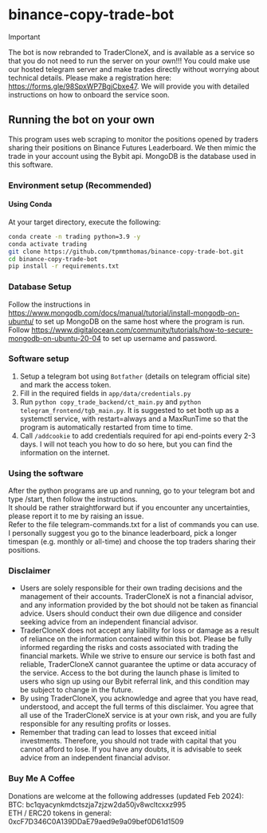 # binance-copy-trade-bot  

> [!IMPORTANT]  
> The bot is now rebranded to TraderCloneX, and is available as a service so that you do not need to run the server on your own!!! You could make use our hosted telegram server and make trades directly without worrying about technical details. Please make a registration here: <https://forms.gle/98SpxWP7BgjCbxe47>. We will provide you with detailed instructions on how to onboard the service soon.

## Running the bot on your own

This program uses web scraping to monitor the positions opened by traders sharing their positions on Binance Futures Leaderboard. We then mimic the trade in your account using the Bybit api. MongoDB is the database used in this software.

### Environment setup (Recommended)

#### Using Conda

At your target directory, execute the following:

```bash
conda create -n trading python=3.9 -y
conda activate trading
git clone https://github.com/tpmmthomas/binance-copy-trade-bot.git
cd binance-copy-trade-bot
pip install -r requirements.txt
```

### Database Setup

Follow the instructions in https://www.mongodb.com/docs/manual/tutorial/install-mongodb-on-ubuntu/ to set up MongoDB on the same host where the program is run.  
Follow https://www.digitalocean.com/community/tutorials/how-to-secure-mongodb-on-ubuntu-20-04 to set up username and password.  

### Software setup 

1. Setup a telegram bot using `Botfather` (details on telegram official site) and mark the access token.
2. Fill in the required fields in  `app/data/credentials.py`
3. Run `python copy_trade_backend/ct_main.py` and `python telegram_frontend/tgb_main.py`. It is suggested to set both up as a systemctl service, with restart=always and a MaxRunTime so that the program is automatically restarted from time to time.
4. Call `/addcookie` to add credentials required for api end-points every 2-3 days. I will not teach you how to do so here, but you can find the information on the internet.

### Using the software

After the python programs are up and running, go to your telegram bot and type /start, then follow the instructions.  
It should be rather straightforward but if you encounter any uncertainties, please report it to me by raising an issue.  
Refer to the file telegram-commands.txt for a list of commands you can use.  
I personally suggest you go to the binance leaderboard, pick a longer timespan (e.g. monthly or all-time) and choose the top traders sharing their positions.  

### Disclaimer

- Users are solely responsible for their own trading decisions and the management of their accounts. TraderCloneX is not a financial advisor, and any information provided by the bot should not be taken as financial advice. Users should conduct their own due diligence and consider seeking advice from an independent financial advisor.
- TraderCloneX does not accept any liability for loss or damage as a result of reliance on the information contained within this bot. Please be fully informed regarding the risks and costs associated with trading the financial markets. While we strive to ensure our service is both fast and reliable, TraderCloneX cannot guarantee the uptime or data accuracy of the service. Access to the bot during the launch phase is limited to users who sign up using our Bybit referral link, and this condition may be subject to change in the future.
- By using TraderCloneX, you acknowledge and agree that you have read, understood, and accept the full terms of this disclaimer. You agree that all use of the TraderCloneX service is at your own risk, and you are fully responsible for any resulting profits or losses.
- Remember that trading can lead to losses that exceed initial investments. Therefore, you should not trade with capital that you cannot afford to lose. If you have any doubts, it is advisable to seek advice from an independent financial advisor.


### Buy Me A Coffee

Donations are welcome at the following addresses (updated Feb 2024):  
BTC: bc1qyacynkmdctszja7zjzw2da50jv8wcltcxxz995  
ETH / ERC20 tokens in general: 0xcF7D346C0A139DDaE79aed9e9a09bef0D61d1509
